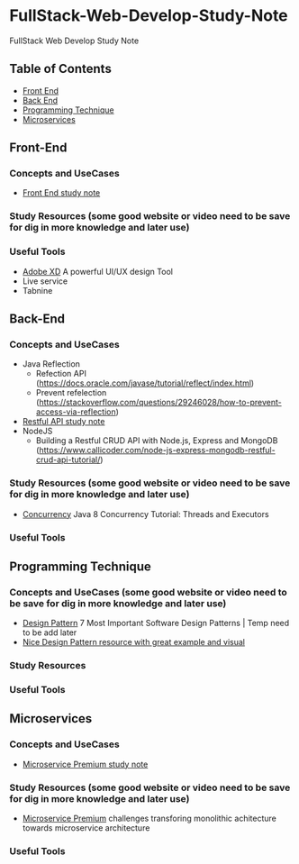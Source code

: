# FullStack-Web-Develop-Study-Note
FullStack Web Develop Study Note


## Table of Contents
* [Front End](#Front-End)
* [Back End](#Back-End)
* [Programming Technique](#Programming-Technique)
* [Microservices](#Microservices)

## Front-End
### Concepts and UseCases
* [Front End study note](https://github.com/DeniseTang1018/FullStack-Web-Develop-Study-Note/blob/main/Front%20End%20study%20note)
### Study Resources (some good website or video need to be save for dig in more knowledge and later use)
### Useful Tools 
* [Adobe XD](https://www.adobe.com/products/xd.html) A powerful UI/UX design Tool
* Live service
* Tabnine

## Back-End
### Concepts and UseCases
* Java Reflection 
  * Refection API (https://docs.oracle.com/javase/tutorial/reflect/index.html)
  * Prevent refelection (https://stackoverflow.com/questions/29246028/how-to-prevent-access-via-reflection)
* [Restful API study note](https://github.com/DeniseTang1018/FullStack-Web-Develop-Study-Note/blob/main/RestAPI)
* NodeJS
  * Building a Restful CRUD API with Node.js, Express and MongoDB (https://www.callicoder.com/node-js-express-mongodb-restful-crud-api-tutorial/)
### Study Resources (some good website or video need to be save for dig in more knowledge and later use)
* [Concurrency](https://winterbe.com/posts/2015/04/07/java8-concurrency-tutorial-thread-executor-examples/) Java 8 Concurrency Tutorial: Threads and Executors
### Useful Tools

## Programming Technique
### Concepts and UseCases (some good website or video need to be save for dig in more knowledge and later use)
* [Design Pattern](https://medium.com/educative/the-7-most-important-software-design-patterns-d60e546afb0e) 7 Most Important Software Design Patterns | Temp need to be add later
* [Nice Design Pattern resource with great example and visual](https://refactoring.guru/design-patterns/java)
### Study Resources
### Useful Tools

## Microservices
### Concepts and UseCases
* [Microservice Premium study note](https://github.com/DeniseTang1018/FullStack-Web-Develop-Study-Note/blob/main/Microservices%20Premium%20study%20note) 
### Study Resources (some good website or video need to be save for dig in more knowledge and later use)
* [Microservice Premium](https://helda.helsinki.fi/bitstream/handle/10138/234239/transforming-monolithic-architecture.pdf?sequence=2&isAllowed=y) challenges transforing monolithic achitecture towards microservice architecture 
### Useful Tools 

